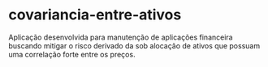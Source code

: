 # covariancia-entre-ativos
Aplicação desenvolvida para manutenção de aplicações financeira buscando mitigar o risco derivado da sob alocação de ativos que possuam uma correlação forte entre os preços. 
